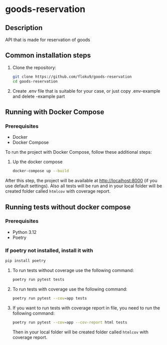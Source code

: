 # goods-reservation

## Description

API that is made for reservation of goods

## Common installation steps

1. Clone the repository:

   ```bash
   git clone https://github.com/floku9/goods-reservation
   cd goods-reservation
   ```

2. Create .env file that is suitable for your case, or just copy .env-example and delete -example part

## Running with Docker Compose

### Prerequisites

- Docker
- Docker Compose

To run the project with Docker Compose, follow these additional steps:

1. Up the docker compose

    ```bash
    docker-compose up --build
    ```

After this step, the project will be available at <http://localhost:8000> (if you use default settings). Also all tests will be run and in your
local folder will be created folder called `htmlcov` with coverage report.

## Running tests without docker compose

### Prerequisites

- Python 3.12
- Poetry

### If poetry not installed, install it with

```bash
pip install poetry
```

1. To run tests without coverage use the following command:

    ```bash
    poetry run pytest tests
    ```

2. To run tests with coverage use the following command:

    ```bash
    poetry run pytest --cov=app tests
    ```

3. If you want to run tests with coverage report in file, you need to run the following command:

    ```bash
    poetry run pytest --cov=app --cov-report html tests
    ```

    Then in your local folder will be created folder called `htmlcov` with coverage report.
